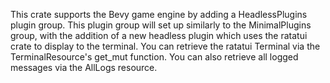 This crate supports the Bevy game engine by adding a HeadlessPlugins plugin group.
This plugin group will set up similarly to the MinimalPlugins group, with the addition of a new headless plugin which uses the ratatui crate to display to the terminal.
You can retrieve the ratatui Terminal via the TerminalResource's get_mut function.
You can also retrieve all logged messages via the AllLogs resource.
